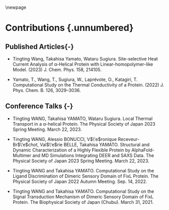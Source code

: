 \newpage
# Contributions {.unnumbered}

## Published Articles{-}

- Tingting Wang, Takahisa Yamato, Wataru Sugiura. Site-selective Heat Current Analysis of α-Helical Protein with Linear-homopolymer-like Model. (2023) J. Chem. Phys. 158, 214105. 
  <!-- https://doi.org/10.1063/5.0149362 -->

- Yamato, T., Wang, T., Sugiura, W., Laprévote, O., Katagiri, T. Computational Study on the Thermal Conductivity of a Protein. (2022) J. Phys. Chem. B. 126, 3029–3036. 
<!-- - https://doi.org/10.1021/acs.jpcb.2c00958 -->

## Conference Talks {-}

- Tingting WANG, Takahisa YAMATO, Wataru Sugiura. Local Thermal Transport in a α-helical Protein. The Physical Society of Japan 2023 Spring Meeting. March 22, 2023.
  
- Tingting WANG, Alessio BONUCCI, V$\'e$ronique Receveur-Br$\'e$chot, Val$\'e$rie BELLE, Takahisa YAMATO. Structural and Dynamic Characterization of a Highly Flexible Protein by AlphaFold-Multimer and MD Simulations Integrating DEER and SAXS Data. The Physical Society of Japan 2023 Spring Meeting. March 22, 2023.

- Tingting WANG and Takahisa YAMATO. Computational Study on the Ligand Discrimination of Dimeric Sensory Domain of FixL Protein. The Physical Society of Japan 2022 Autumn Meeting. Sep. 14, 2022.
  
- Tingting WANG and Takahisa YAMATO. Computational Study on the Signal Transduction Mechanism of Dimeric Sensory Domain of FixL Protein. The Biophysical Society of Japan (Chubu). March 31, 2021.
